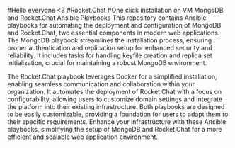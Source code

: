 #Hello everyone <3
#Rocket.Chat
#One click installation on VM
MongoDB and Rocket.Chat Ansible Playbooks
This repository contains Ansible playbooks for automating the deployment and configuration of MongoDB and Rocket.Chat, two essential components in modern web applications. The MongoDB playbook streamlines the installation process, ensuring proper authentication and replication setup for enhanced security and reliability. It includes tasks for handling keyfile creation and replica set initialization, crucial for maintaining a robust MongoDB environment.

The Rocket.Chat playbook leverages Docker for a simplified installation, enabling seamless communication and collaboration within your organization. It automates the deployment of Rocket.Chat with a focus on configurability, allowing users to customize domain settings and integrate the platform into their existing infrastructure. Both playbooks are designed to be easily customizable, providing a foundation for users to adapt them to their specific requirements. Enhance your infrastructure with these Ansible playbooks, simplifying the setup of MongoDB and Rocket.Chat for a more efficient and scalable web application environment.
